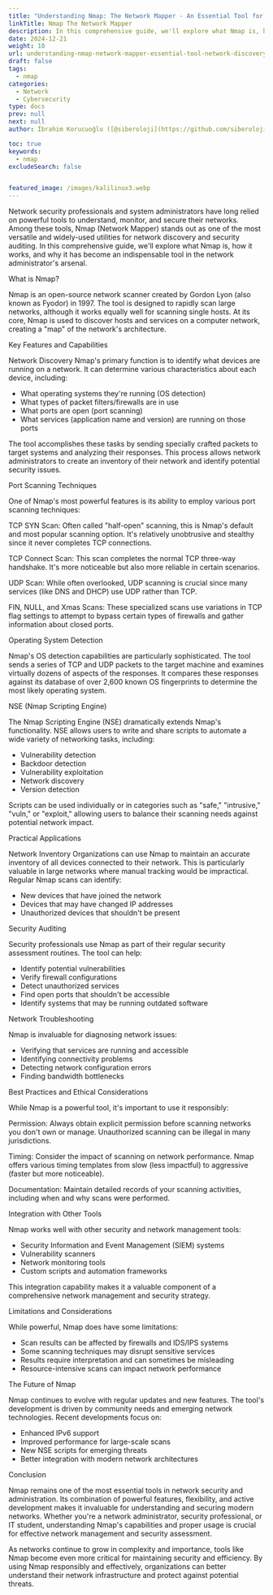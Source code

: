 ```yaml
---
title: "Understanding Nmap: The Network Mapper - An Essential Tool for Network Discovery and Security Assessment"
linkTitle: Nmap The Network Mapper
description: In this comprehensive guide, we'll explore what Nmap is, how it works, and why it has become an indispensable tool in the network administrator's arsenal.
date: 2024-12-21
weight: 10
url: understanding-nmap-network-mapper-essential-tool-network-discovery-security-assessment
draft: false
tags:
  - nmap
categories:
  - Network
  - Cybersecurity
type: docs
prev: null
next: null
author: İbrahim Korucuoğlu ([@siberoloji](https://github.com/siberoloji))

toc: true
keywords:
  - nmap
excludeSearch: false


featured_image: /images/kalilinux3.webp
---
```

Network security professionals and system administrators have long relied on powerful tools to understand, monitor, and secure their networks. Among these tools, Nmap (Network Mapper) stands out as one of the most versatile and widely-used utilities for network discovery and security auditing. In this comprehensive guide, we'll explore what Nmap is, how it works, and why it has become an indispensable tool in the network administrator's arsenal.

What is Nmap?

Nmap is an open-source network scanner created by Gordon Lyon (also known as Fyodor) in 1997. The tool is designed to rapidly scan large networks, although it works equally well for scanning single hosts. At its core, Nmap is used to discover hosts and services on a computer network, creating a "map" of the network's architecture.

Key Features and Capabilities

Network Discovery
Nmap's primary function is to identify what devices are running on a network. It can determine various characteristics about each device, including:

- What operating systems they're running (OS detection)
- What types of packet filters/firewalls are in use
- What ports are open (port scanning)
- What services (application name and version) are running on those ports

The tool accomplishes these tasks by sending specially crafted packets to target systems and analyzing their responses. This process allows network administrators to create an inventory of their network and identify potential security issues.

Port Scanning Techniques

One of Nmap's most powerful features is its ability to employ various port scanning techniques:

TCP SYN Scan: Often called "half-open" scanning, this is Nmap's default and most popular scanning option. It's relatively unobtrusive and stealthy since it never completes TCP connections.

TCP Connect Scan: This scan completes the normal TCP three-way handshake. It's more noticeable but also more reliable in certain scenarios.

UDP Scan: While often overlooked, UDP scanning is crucial since many services (like DNS and DHCP) use UDP rather than TCP.

FIN, NULL, and Xmas Scans: These specialized scans use variations in TCP flag settings to attempt to bypass certain types of firewalls and gather information about closed ports.

Operating System Detection

Nmap's OS detection capabilities are particularly sophisticated. The tool sends a series of TCP and UDP packets to the target machine and examines virtually dozens of aspects of the responses. It compares these responses against its database of over 2,600 known OS fingerprints to determine the most likely operating system.

NSE (Nmap Scripting Engine)

The Nmap Scripting Engine (NSE) dramatically extends Nmap's functionality. NSE allows users to write and share scripts to automate a wide variety of networking tasks, including:

- Vulnerability detection
- Backdoor detection
- Vulnerability exploitation
- Network discovery
- Version detection

Scripts can be used individually or in categories such as "safe," "intrusive," "vuln," or "exploit," allowing users to balance their scanning needs against potential network impact.

Practical Applications

Network Inventory
Organizations can use Nmap to maintain an accurate inventory of all devices connected to their network. This is particularly valuable in large networks where manual tracking would be impractical. Regular Nmap scans can identify:

- New devices that have joined the network
- Devices that may have changed IP addresses
- Unauthorized devices that shouldn't be present

Security Auditing

Security professionals use Nmap as part of their regular security assessment routines. The tool can help:

- Identify potential vulnerabilities
- Verify firewall configurations
- Detect unauthorized services
- Find open ports that shouldn't be accessible
- Identify systems that may be running outdated software

Network Troubleshooting

Nmap is invaluable for diagnosing network issues:

- Verifying that services are running and accessible
- Identifying connectivity problems
- Detecting network configuration errors
- Finding bandwidth bottlenecks

Best Practices and Ethical Considerations

While Nmap is a powerful tool, it's important to use it responsibly:

Permission: Always obtain explicit permission before scanning networks you don't own or manage. Unauthorized scanning can be illegal in many jurisdictions.

Timing: Consider the impact of scanning on network performance. Nmap offers various timing templates from slow (less impactful) to aggressive (faster but more noticeable).

Documentation: Maintain detailed records of your scanning activities, including when and why scans were performed.

Integration with Other Tools

Nmap works well with other security and network management tools:

- Security Information and Event Management (SIEM) systems
- Vulnerability scanners
- Network monitoring tools
- Custom scripts and automation frameworks

This integration capability makes it a valuable component of a comprehensive network management and security strategy.

Limitations and Considerations

While powerful, Nmap does have some limitations:

- Scan results can be affected by firewalls and IDS/IPS systems
- Some scanning techniques may disrupt sensitive services
- Results require interpretation and can sometimes be misleading
- Resource-intensive scans can impact network performance

The Future of Nmap

Nmap continues to evolve with regular updates and new features. The tool's development is driven by community needs and emerging network technologies. Recent developments focus on:

- Enhanced IPv6 support
- Improved performance for large-scale scans
- New NSE scripts for emerging threats
- Better integration with modern network architectures

Conclusion

Nmap remains one of the most essential tools in network security and administration. Its combination of powerful features, flexibility, and active development makes it invaluable for understanding and securing modern networks. Whether you're a network administrator, security professional, or IT student, understanding Nmap's capabilities and proper usage is crucial for effective network management and security assessment.

As networks continue to grow in complexity and importance, tools like Nmap become even more critical for maintaining security and efficiency. By using Nmap responsibly and effectively, organizations can better understand their network infrastructure and protect against potential threats.
